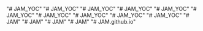 "# JAM_YOC" 
"# JAM_YOC" 
"# JAM_YOC" 
"# JAM_YOC" 
"# JAM_YOC" 
"# JAM_YOC" 
"# JAM_YOC" 
"# JAM_YOC" 
"# JAM_YOC" 
"# JAM_YOC" 
"# JAM" 
"# JAM" 
"# JAM" 
"# JAM" 
"# JAM.github.io" 
